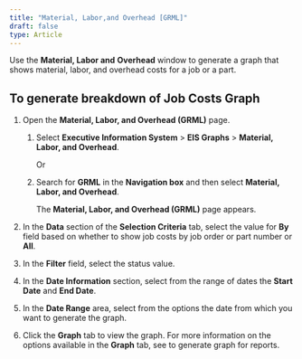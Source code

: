 ```yaml
---
title: "Material, Labor,and Overhead [GRML]"
draft: false
type: Article
---
```


Use the **Material, Labor and** **Overhead** window to generate a graph that shows material, labor, and overhead costs for a job or a part.

## To generate breakdown of Job Costs Graph

1. Open the **Material, Labor, and Overhead (GRML)** page.

   1. Select **Executive Information System** > **EIS Graphs** > **Material, Labor, and Overhead**.

        Or

   2. Search for **GRML** in the **Navigation box** and then select **Material, Labor, and Overhead**.

       The **Material, Labor, and Overhead (GRML)** page appears.

2. In the **Data** section of the **Selection Criteria** tab, select the value for **By** field based on whether to show job costs by job order or part number or **All**.

3. In the **Filter** field, select the status value.

4. In the **Date Information** section, select from the range of dates the **Start Date** and **End Date**.

5. In the **Date Range** area, select from the options the date from which you want to generate the graph.

6. Click the **Graph** tab to view the graph. For more information on the options available in the **Graph** tab, see to generate graph for reports.



​